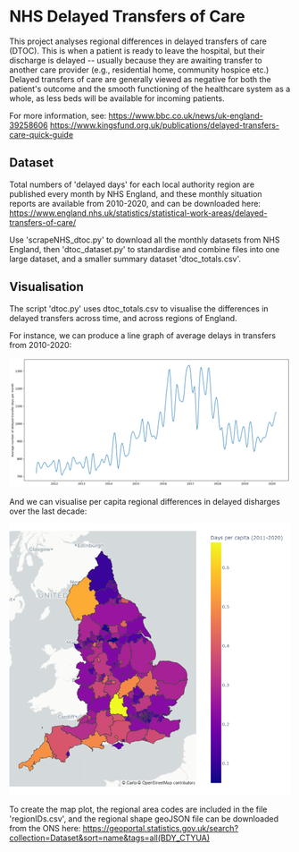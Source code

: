 # NHS Delayed Transfers of Care

This project analyses regional differences in delayed transfers of care (DTOC). This is when a patient is ready to leave the hospital, but their discharge is delayed -- usually because they are awaiting transfer to another care provider (e.g., residential home, community hospice etc.)
Delayed transfers of care are generally viewed as negative for both the patient's outcome and the smooth functioning of the healthcare system as a whole, as less beds will be available for incoming patients.

For more information, see:
https://www.bbc.co.uk/news/uk-england-39258606
https://www.kingsfund.org.uk/publications/delayed-transfers-care-quick-guide

## Dataset
Total numbers of 'delayed days' for each local authority region are published every month by NHS England, and these monthly situation reports are available from 2010-2020, and can be downloaded here:
https://www.england.nhs.uk/statistics/statistical-work-areas/delayed-transfers-of-care/

Use 'scrapeNHS_dtoc.py' to download all the monthly datasets from NHS England, then 'dtoc_dataset.py' to standardise and combine files into one large dataset, and a smaller summary dataset 'dtoc_totals.csv'.

## Visualisation
The script 'dtoc.py' uses dtoc_totals.csv to visualise the differences in delayed transfers across time, and across regions of England.

For instance, we can produce a line graph of average delays in transfers from 2010-2020:

![alt text](https://github.com/JonnyP1990/dtoc/blob/main/Plots/dtocXtime3.png?raw=true)

And we can visualise per capita regional differences in delayed disharges over the last decade: 

![alt text](https://github.com/JonnyP1990/dtoc/blob/main/Plots/dtoc_percapita.png?raw=true)


To create the map plot, the regional area codes are included in the file 'regionIDs.csv', and the regional shape geoJSON file can be downloaded from the ONS here:
https://geoportal.statistics.gov.uk/search?collection=Dataset&sort=name&tags=all(BDY_CTYUA)


